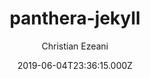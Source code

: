 ---
title: panthera-jekyll
github: 'https://github.com/christianezeani/panthera-jekyll'
demo: 'https://demothemes.github.io/panthera-jekyll/'
author: Christian Ezeani
ssg:
  - Jekyll
cms:
  - No Cms
date: 2019-06-04T23:36:15.000Z
github_branch: master
description: >-
  A quick and simple responsive developer portfolio theme for jekyll sites and
  GitHub Pages.
stale: false
---